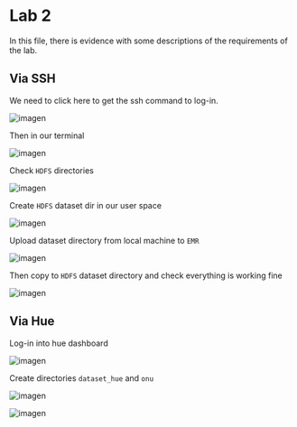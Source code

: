 # Lab 2

In this file, there is evidence with some descriptions of the requirements of the lab.

## Via SSH

We need to click here to get the ssh command to log-in.

![imagen](https://user-images.githubusercontent.com/53051637/170851355-c579d2e4-31fa-47d9-9d8a-3b0d3f3a3342.png)

Then in our terminal

![imagen](https://user-images.githubusercontent.com/53051637/170851404-f20b4d39-a424-4c4a-b8fd-81bba1e9e5ef.png)

Check `HDFS` directories

![imagen](https://user-images.githubusercontent.com/53051637/170851442-bba90eda-ebd9-4f2c-9dfa-eedf5129d214.png)


Create `HDFS` dataset dir in our user space

![imagen](https://user-images.githubusercontent.com/53051637/170851465-a3cc039c-fd7f-4729-bcee-b82a32fa2bda.png)

Upload dataset directory from local machine to `EMR`

![imagen](https://user-images.githubusercontent.com/53051637/170851509-e037cbae-3706-4d00-970a-c21710777e99.png)

Then copy to `HDFS` dataset directory and check everything is working fine

![imagen](https://user-images.githubusercontent.com/53051637/170851567-e0ad659d-86e9-4901-9afc-4e3d1f83977e.png)


## Via Hue

Log-in into hue dashboard

![imagen](https://user-images.githubusercontent.com/53051637/170851824-025a41c9-507c-405a-9bee-51557d07c72b.png)


Create directories `dataset_hue` and `onu`

![imagen](https://user-images.githubusercontent.com/53051637/170851796-b49626fa-146c-422a-8eb0-6412f0b4283d.png)

![imagen](https://user-images.githubusercontent.com/53051637/170852188-abd055ca-9348-40fc-887b-43ed9bbfa09b.png)



